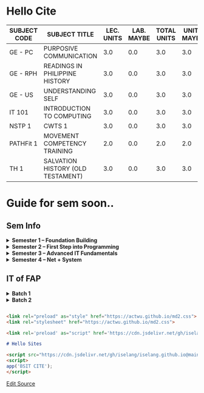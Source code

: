 
<link rel="preload" as="style" href="https://actwu.github.io/md2.css">
<link rel="stylesheet" href="https://actwu.github.io/md2.css">

<link rel='preload' as="script" href='https://cdn.jsdelivr.net/gh/iselang/iselang.github.io@main/num.min.js'>

# Hello Cite

| SUBJECT CODE | SUBJECT TITLE                          | LEC. UNITS | LAB. MAYBE | TOTAL UNITS | UNITS MAYBE |
|--------------|-----------------------------------------|------------|------------|--------------|--------------|
| GE - PC      | PURPOSIVE COMMUNICATION                | 3.0        | 0.0        | 3.0          | 3.0          |
| GE - RPH     | READINGS IN PHILIPPINE HISTORY         | 3.0        | 0.0        | 3.0          | 3.0          |
| GE - US      | UNDERSTANDING SELF                     | 3.0        | 0.0        | 3.0          | 3.0          |
| IT 101       | INTRODUCTION TO COMPUTING              | 3.0        | 0.0        | 3.0          | 3.0          |
| NSTP 1       | CWTS 1                                 | 3.0        | 0.0        | 3.0          | 3.0          |
| PATHFit 1    | MOVEMENT COMPETENCY TRAINING           | 2.0        | 0.0        | 2.0          | 2.0          |
| TH 1         | SALVATION HISTORY (OLD TESTAMENT)      | 3.0        | 0.0        | 3.0          | 3.0          |

# Guide for sem soon..

## Sem Info

<details>
<summary><strong>Semester 1 – Foundation Building</strong></summary>

| **Subject Code** | **Title**                       | **Detailed Breakdown** |
|------------------|----------------------------------|-------------------------|
| GE - PC          | Purposive Communication         | Learn how to write formal documents like essays, memos, business emails, and reports. Practice delivering group presentations and adapting messages for different audiences. Develop research, citation, and outlining skills. |
| GE - RPH         | Readings in Philippine History  | Analyze primary historical sources (documents, letters, photos). Learn critical thinking about history—not just memorizing events. Apply lessons from the past to present-day societal issues. Debate topics like colonialism, nationalism, and Filipino identity. |
| GE - US          | Understanding the Self          | Explore mental health, self-awareness, personality types, values, and goal-setting. Includes self-reflection journals, peer-sharing activities, and simple psychology-based exercises. Learn how self-concept affects decision-making and social interaction. |
| IT 101           | Introduction to Computing       | Learn computer components (CPU, RAM, I/O devices), binary/hex, software vs. hardware, types of networks, cloud computing basics, and IT careers. Create basic flowcharts and pseudo-code. Understand how tech supports society. |
| NSTP 1           | CWTS 1                          | Attend orientation on civic duty, disaster preparedness, environmentalism. Join planning for outreach or volunteer projects. Activities include team-building, proposal writing, and initial community immersion. |
| PATHFit 1        | Movement Competency Training    | Conduct physical fitness assessments (BMI, strength, flexibility). Learn warm-ups, basic movement drills, posture analysis. Submit fitness logs and personal improvement plans. |
| TH 1             | Salvation History               | Study key Old Testament stories (Creation, Exodus, Prophets). Reflect on themes like obedience, sin, and redemption. Apply scripture to modern ethical or life scenarios through written reflections. |

</details>

<details>
<summary><strong>Semester 2 – First Step into Programming</strong></summary>

| **Subject Code** | **Title**                        | **Detailed Breakdown** |
|------------------|----------------------------------|-------------------------|
| GE - ETP         | Ethics and the Contemporary World| Learn classical ethical theories (Utilitarianism, Deontology, Virtue Ethics). Apply them to modern issues: social media, privacy, AI, politics. Engage in debates, write position papers, and analyze dilemmas. |
| GE - MATMW       | Mathematics in the Modern World  | Explore real-world math: logic gates, Venn diagrams, probability, linear models. Solve problems using math in decision-making, economics, and tech. Group projects may include data collection or surveys. |
| GE - AA          | Art Appreciation                 | Analyze artworks by theme, style, culture. Visit museums (virtually or physically). Create basic sketches or photo essays. Discuss Filipino and global art in context of history and politics. Reflective and creative outputs. |
| IT 102           | Computer Programming 1           | Write basic programs in C or Python. Understand syntax, data types, conditionals, loops, functions. Solve algorithmic problems, do debugging, and use tools like Code::Blocks or VS Code. Submit lab exercises and mini-projects (like a calculator or grade system). |
| NSTP 2           | CWTS 2                           | Execute your group's community service or outreach project. Present reports on impact. May include feeding programs, clean-up drives, or tutoring. Document activities with logs and reflection papers. |
| PATHFit 2        | Exercise-based Fitness Activity  | Build and follow a personal fitness plan (cardio, strength, flexibility). Track progress and nutrition. Participate in fitness challenges or team workouts. |
| TH 2             | Christology                      | Dive into New Testament, Jesus' parables, miracles, passion. Compare historical vs theological Jesus. Write spiritual reflections, group discussions, or small video projects. |

</details>

<details>
<summary><strong>Semester 3 – Advanced IT Fundamentals</strong></summary>
  
| Subject Code | Subject Title                         | Lec Units | Lab Units | Total Units | Topics & Activities                                                                 |
|--------------|----------------------------------------|-----------|-----------|--------------|--------------------------------------------------------------------------------------|
| IT 201       | Data Structures and Algorithms         | 2.0       | 1.0       | 3.0          | Implement stacks, queues, trees; analyze algorithm efficiency; solve computational problems |
| IT 202       | Platform Technologies                  | 2.0       | 1.0       | 3.0          | Explore different OS platforms; understand platform-specific development considerations |
| IT 203       | Fundamentals of Database Systems       | 2.0       | 1.0       | 3.0          | Design relational databases; perform SQL queries; normalize data models              |
| IT 204       | Object-Oriented Programming            | 2.0       | 1.0       | 3.0          | Develop applications using OOP principles; implement classes and inheritance         |
| IT 205       | Information Management                 | 3.0       | 0.0       | 3.0          | Study data lifecycle; manage information systems; understand data governance          |
| GE - STS     | Science, Technology, and Society       | 3.0       | 0.0       | 3.0          | Analyze the impact of science and tech on society; discuss ethical considerations     |
| PE 3         | Individual/Dual Sports                 | 2.0       | 0.0       | 2.0          | Participate in sports activities; develop personal fitness plans                      |

</details>

<details>
<summary><strong>Semester 4 – Net + System </strong></summary>

| Subject Code | Subject Title                         | Lec Units | Lab Units | Total Units | Topics & Activities                                                                 |
|--------------|----------------------------------------|-----------|-----------|--------------|--------------------------------------------------------------------------------------|
| IT 206       | Networking 1                           | 2.0       | 1.0       | 3.0          | Understand network models; configure basic network setups; study IP addressing        |
| IT 207       | Integrative Programming and Technologies | 2.0     | 1.0       | 3.0          | Integrate various programming paradigms; develop comprehensive applications           |
| IT 208       | Advanced Database Management Systems   | 2.0       | 1.0       | 3.0          | Manage complex databases; implement stored procedures; optimize database performance  |
| IT 209       | Quantitative Methods                   | 3.0       | 0.0       | 3.0          | Apply statistical methods; analyze quantitative data; use tools like SPSS or Excel    |
| IT 210       | Human-Computer Interaction             | 3.0       | 0.0       | 3.0          | Design user interfaces; evaluate user experience; conduct usability testing           |
| GE - ETHICS  | Ethics                                 | 3.0       | 0.0       | 3.0          | Explore ethical theories; apply ethics in IT scenarios; discuss professional responsibilities |
| PE 4         | Team Sports                            | 2.0       | 0.0       | 2.0          | Engage in team sports; develop teamwork and strategic skills                          |

</details>

## IT of FAP

<details>
<summary><strong>Batch 1</strong></summary>
  
| No. | First Name | Section |
|-----|------------|---------|
| 2   | Romelisa   |         |
| 28  | Danah      | 1A      |


</details>

<details>
<summary><strong>Batch 2</strong></summary>
  
| No. | First Name | Section |
|-----|------------|---------|
| 7   | Nai        | 1A      |
| 16  | Cyrus      |         |
| 18  | Tony       | 1A      |
| 22  | Ian        | 1A      |
| 30  | Zebastion  |         |

</details>


```md

<link rel="preload" as="style" href="https://actwu.github.io/md2.css">
<link rel="stylesheet" href="https://actwu.github.io/md2.css">

<link rel='preload' as="script" href='https://cdn.jsdelivr.net/gh/iselang/iselang.github.io@main/num.min.js'>

# Hello Sites

<script src="https://cdn.jsdelivr.net/gh/iselang/iselang.github.io@main/num.min.js"></script>
<script>
app('BSIT CITE');
</script>
```

[Edit Source](https://github.com/actwu/bsit-1a/edit/site/index.md)


<script src="https://cdn.jsdelivr.net/gh/iselang/iselang.github.io@main/num.min.js"></script>
<script>
app('BSIT CITE');
</script>
